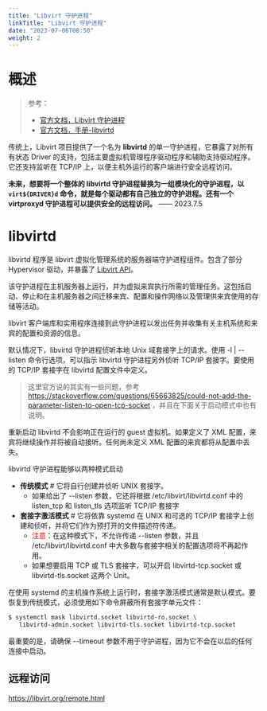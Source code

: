 ```yaml
---
title: "Libvirt 守护进程"
linkTitle: "Libvirt 守护进程"
date: "2023-07-06T08:50"
weight: 2
---
```


# 概述

> 参考：
>
> - [官方文档，Libvirt 守护进程](https://libvirt.org/daemons.html)
> - [官方文档，手册-libvirtd](https://libvirt.org/manpages/libvirtd.html)

传统上，Libvirt 项目提供了一个名为 **libvirtd** 的单一守护进程，它暴露了对所有有状态 Driver 的支持，包括主要虚拟机管理程序驱动程序和辅助支持驱动程序。它还支持监听在 TCP/IP 上，以便主机外运行的客户端进行安全远程访问。

**未来，想要将一个整体的 libvirtd 守护进程替换为一组模块化的守护进程，以 `virt${DRIVER}d` 命令，就是每个驱动都有自己独立的守护进程。还有一个 virtproxyd 守护进程可以提供安全的远程访问。** —— 2023.7.5

# libvirtd

libvirtd 程序是 libvirt 虚拟化管理系统的服务器端守护进程组件。包含了部分 Hypervisor 驱动，并暴露了 [Libvirt API](/docs/10.云原生/1.2.实现虚拟化的工具/虚拟化管理/Libvirt/Libvirt%20API/Libvirt%20API.md)。

该守护进程在主机服务器上运行，并为虚拟来宾执行所需的管理任务。这包括启动、停止和在主机服务器之间迁移来宾、配置和操作网络以及管理供来宾使用的存储等活动。

libvirt 客户端库和实用程序连接到此守护进程以发出任务并收集有关主机系统和来宾的配置和资源的信息。

默认情况下，libvirtd 守护进程侦听本地 Unix 域套接字上的请求。使用 -l | --listen 命令行选项，可以指示 libvirtd 守护进程另外侦听 TCP/IP 套接字。要使用的 TCP/IP 套接字在 libvirtd 配置文件中定义。

> 这里官方说的其实有一些问题，参考 https://stackoverflow.com/questions/65663825/could-not-add-the-parameter-listen-to-open-tcp-socket ，并且在下面关于启动模式中也有说明。

重新启动 libvirtd 不会影响正在运行的 guest 虚拟机。如果定义了 XML 配置，来宾将继续操作并将被自动接听。任何尚未定义 XML 配置的来宾都将从配置中丢失。

libvirtd 守护进程能够以两种模式启动

- **传统模式** # 它将自行创建并侦听 UNIX 套接字。
  - 如果给出了 --listen 参数，它还将根据 /etc/libvirt/libvirtd.conf 中的 listen_tcp 和 listen_tls 选项监听 TCP/IP 套接字
- **套接字激活模式** # 它将依靠 systemd 在 UNIX 和可选的 TCP/IP 套接字上创建和侦听，并将它们作为预打开的文件描述符传递。
  - <font color="#ff0000">注意</font>：在这种模式下，不允许传递 --listen 参数，并且 /etc/libvirt/libvirtd.conf 中大多数与套接字相关的配置选项将不再起作用。
  - 如果想要启用 TCP 或 TLS 套接字，可以开启 libvirtd-tcp.socket 或 libvirtd-tls.socket 这两个 Unit。

在使用 systemd 的主机操作系统上运行时，套接字激活模式通常是默认模式。要恢复到传统模式，必须使用如下命令屏蔽所有套接字单元文件：

```bash
$ systemctl mask libvirtd.socket libvirtd-ro.socket \
   libvirtd-admin.socket libvirtd-tls.socket libvirtd-tcp.socket
```

最重要的是，请确保 --timeout 参数不用于守护进程，因为它不会在以后的任何连接中启动。

## 远程访问

https://libvirt.org/remote.html






